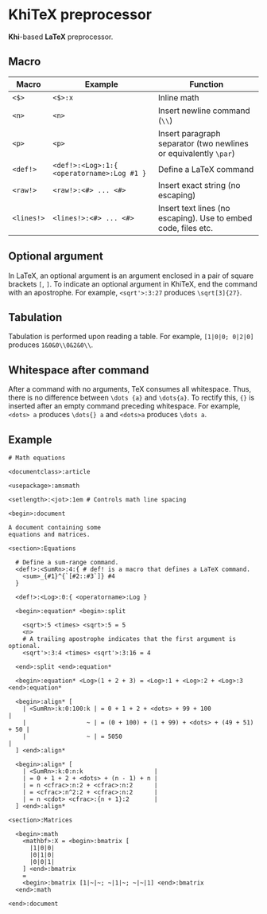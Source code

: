 # KhiTeX preprocessor

**Khi**-based **LaTeX** preprocessor.

## Macro

| Macro      | Example                                    | Function                                                         |
|------------|--------------------------------------------|------------------------------------------------------------------|
| `<$>`      | `<$>:x`                                    | Inline math                                                      |
| `<n>`      | `<n>`                                      | Insert newline command (`\\`)                                    |
| `<p>`      | `<p>`                                      | Insert paragraph separator (two newlines or equivalently `\par`) |
| `<def!>`   | `<def!>:<Log>:1:{ <operatorname>:Log #1 }` | Define a LaTeX command                                           |
| `<raw!>`   | `<raw!>:<#> ... <#>`                       | Insert exact string (no escaping)                                |
| `<lines!>` | `<lines!>:<#> ... <#>`                     | Insert text lines (no escaping). Use to embed code, files etc.   |

## Optional argument

In LaTeX, an optional argument is an argument enclosed in a pair of square brackets
`[`, `]`. To indicate an optional argument in KhiTeX, end the command with an apostrophe.
For example, `<sqrt'>:3:27` produces `\sqrt[3]{27}`.

## Tabulation

Tabulation is performed upon reading a table. For example, `[1|0|0; 0|2|0]` produces
`1&0&0\\0&2&0\\`.

## Whitespace after command

After a command with no arguments, TeX consumes all whitespace. Thus, there is no
difference between `\dots {a}` and `\dots{a}`. To rectify this, `{}` is inserted after
an empty command preceding whitespace. For example, `<dots> a` produces `\dots{} a`
and `<dots>a` produces `\dots a`.

## Example

```
# Math equations

<documentclass>:article

<usepackage>:amsmath

<setlength>:<jot>:1em # Controls math line spacing

<begin>:document

A document containing some
equations and matrices.

<section>:Equations

  # Define a sum-range command.
  <def!>:<SumRn>:4:{ # def! is a macro that defines a LaTeX command.
    <sum>_{#1}^{`[#2::#3`]} #4
  }

  <def!>:<Log>:0:{ <operatorname>:Log }

  <begin>:equation* <begin>:split

    <sqrt>:5 <times> <sqrt>:5 = 5
    <n>
    # A trailing apostrophe indicates that the first argument is optional.
    <sqrt'>:3:4 <times> <sqrt'>:3:16 = 4

  <end>:split <end>:equation*

  <begin>:equation* <Log>(1 + 2 + 3) = <Log>:1 + <Log>:2 + <Log>:3 <end>:equation*

  <begin>:align* [
    | <SumRn>:k:0:100:k | = 0 + 1 + 2 + <dots> + 99 + 100                  |
    |                 ~ | = (0 + 100) + (1 + 99) + <dots> + (49 + 51) + 50 |
    |                 ~ | = 5050                                           |
  ] <end>:align*

  <begin>:align* [
    | <SumRn>:k:0:n:k                    |
    | = 0 + 1 + 2 + <dots> + (n - 1) + n |
    | = n <cfrac>:n:2 + <cfrac>:n:2      |
    | = <cfrac>:n^2:2 + <cfrac>:n:2      |
    | = n <cdot> <cfrac>:{n + 1}:2       |
  ] <end>:align*

<section>:Matrices

  <begin>:math
    <mathbf>:X = <begin>:bmatrix [
      |1|0|0|
      |0|1|0|
      |0|0|1|
    ] <end>:bmatrix
    =
    <begin>:bmatrix [1|~|~; ~|1|~; ~|~|1] <end>:bmatrix
  <end>:math

<end>:document
```
